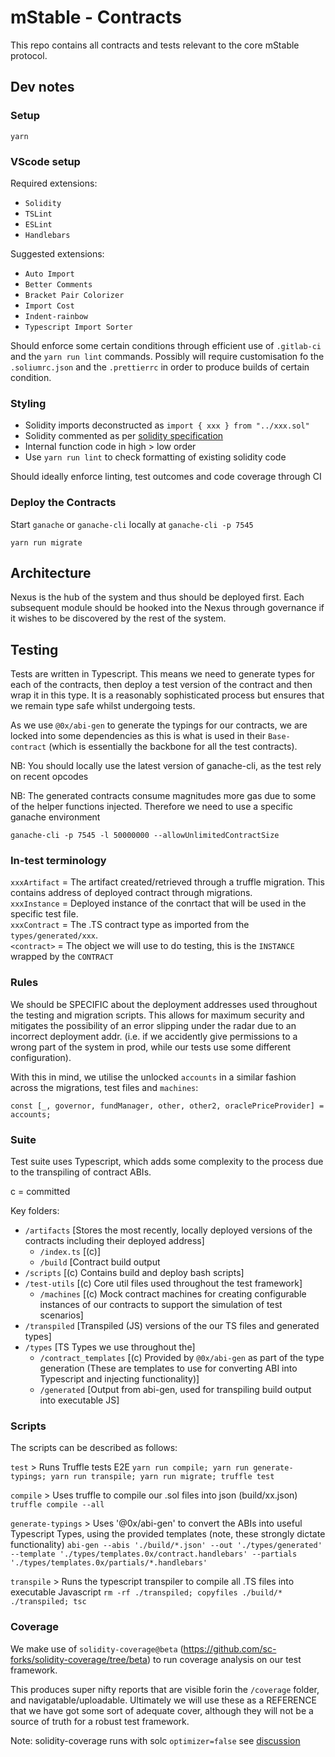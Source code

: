 # mStable - Contracts

This repo contains all contracts and tests relevant to the core mStable protocol.


## Dev notes

### Setup

```
yarn
```

### VScode setup

Required extensions:
- `Solidity`
- `TSLint`
- `ESLint`
- `Handlebars`

Suggested extensions:
- `Auto Import`
- `Better Comments`
- `Bracket Pair Colorizer`
- `Import Cost`
- `Indent-rainbow`
- `Typescript Import Sorter`


Should enforce some certain conditions through efficient use of `.gitlab-ci` and the `yarn run lint` commands. Possibly will require customisation fo the `.soliumrc.json` and the `.prettierrc` in order to produce builds of certain condition.

### Styling

 - Solidity imports deconstructed as `import { xxx } from "../xxx.sol"`
 - Solidity commented as  per [solidity specification](https://solidity.readthedocs.io/en/v0.5.0/layout-of-source-files.html#comments)
 - Internal function code in high > low order
 - Use `yarn run lint` to check formatting of existing solidity code

Should ideally enforce linting, test outcomes and code coverage through CI


### Deploy the Contracts

Start `ganache` or `ganache-cli` locally at `ganache-cli -p 7545`

```
yarn run migrate
```


## Architecture

Nexus is the hub of the system and thus should be deployed first. Each subsequent module should be hooked into the Nexus through governance if it wishes to be discovered by the rest of the system.


## Testing

Tests are written in Typescript. This means we need to generate types for each of the contracts, then deploy a test version of the contract and then wrap it in this type. It is a reasonably sophisticated process but ensures that we remain type safe whilst undergoing tests.

As we use `@0x/abi-gen` to generate the typings for our contracts, we are locked into some dependencies as this is what is used in their `Base-contract` (which is essentially the backbone for all the test contracts).

NB: You should locally use the latest version of ganache-cli, as the test rely on recent opcodes

NB: The generated contracts consume magnitudes more gas due to some of the helper functions injected. Therefore we need to use a specific ganache environment


`ganache-cli -p 7545 -l 50000000 --allowUnlimitedContractSize`

### In-test terminology

`xxxArtifact` = The artifact created/retrieved through a truffle migration. This contains address of deployed contract through migrations.  
`xxxInstance` = Deployed instance of the conrtact that will be used in the specific test file.  
`xxxContract` = The .TS contract type as imported from the `types/generated/xxx`.  
`<contract>` = The object we will use to do testing, this is the `INSTANCE` wrapped by the `CONTRACT`

### Rules

We should be SPECIFIC about the deployment addresses used throughout the testing and migration scripts. This allows for maximum security and mitigates the possibility of an error slipping under the radar due to an incorrect deployment addr. (i.e. if we accidently give permissions to a wrong part of the system in prod, while our tests use some different configuration).

With this in mind, we utilise the unlocked `accounts` in a similar fashion across the migrations, test files and `machines`:

`const [_, governor, fundManager, other, other2, oraclePriceProvider] = accounts;`

### Suite 

Test suite uses Typescript, which adds some complexity to the process due to the transpiling of contract ABIs.

c = committed

Key folders:  

- `/artifacts`            [Stores the most recently, locally deployed versions of the contracts including their deployed address]
  - `/index.ts`           [(c)]
  - `/build`                [Contract build output
- `/scripts`              [(c) Contains build and deploy bash scripts]
- `/test-utils`           [(c) Core util files used throughout the test framework]
  - `/machines`           [(c) Mock contract machines for creating configurable instances of our contracts to support the simulation of test scenarios]
- `/transpiled`           [Transpiled (JS) versions of the our TS files and generated types]
- `/types`                [TS Types we use throughout the]
  - `/contract_templates` [(c) Provided by `@0x/abi-gen` as part of the type generation (These are templates to use for converting ABI into Typescript and injecting functionality)]
  - `/generated`          [Output from abi-gen, used for transpiling build output into executable JS]


### Scripts

The scripts can be described as follows:


`test` > Runs Truffle tests E2E
`yarn run compile; yarn run generate-typings; yarn run transpile; yarn run migrate; truffle test`

`compile` > Uses truffle to compile our .sol files into json (build/xx.json) 
`truffle compile --all`

`generate-typings` > Uses '@0x/abi-gen' to convert the ABIs into useful Typescript Types, using the provided templates (note, these strongly dictate functionality)
`abi-gen --abis './build/*.json' --out './types/generated' --template './types/templates.0x/contract.handlebars' --partials './types/templates.0x/partials/*.handlebars'`

`transpile` > Runs the typescript transpiler to compile all .TS files into executable Javascript
`rm -rf ./transpiled; copyfiles ./build/* ./transpiled; tsc`

### Coverage

We make use of `solidity-coverage@beta` (https://github.com/sc-forks/solidity-coverage/tree/beta) to run coverage analysis on our test framework.

This produces super nifty reports that are visible forin the `/coverage` folder, and navigatable/uploadable. Ultimately we will use these as a REFERENCE that we have got some sort of adequate cover, although they will not be a source of truth for a robust test framework.

Note: solidity-coverage runs with solc `optimizer=false` see [discussion](https://github.com/sc-forks/solidity-coverage/issues/417)
